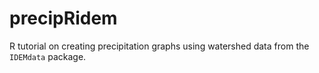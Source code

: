 precipRidem
==========

R tutorial on creating precipitation graphs using watershed data from the 
`IDEMdata` package.